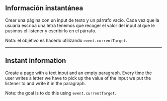 ## Información instantánea

Crear una página con un input de texto y un párrafo vacío. Cada vez que la usuaria escriba una letra tenemos que recoger el valor del input al que le pusimos el listener y escribirlo en el párrafo.

Nota: el objetivo es hacerlo utilizando `event.currentTarget`.

---

## Instant information

Create a page with a text input and an empty paragraph. Every time the user writes a letter we have to pick up the value of the input we put the listener to and write it in the paragraph.

Note: the goal is to do this using `event.currentTarget`.
